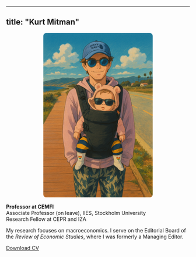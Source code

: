 
---
title: "Kurt Mitman"
---

<!--![](/images/profile.png)-->
<!--<img src="/images/profile.png" alt="Kurt Mitman" style="max-width: 300px; height: auto;" />-->
<div style="text-align: center;">
  <img src="/images/profile.png" alt="Kurt Mitman" style="max-width: 300px; height: auto; border-radius: 8px;" />
</div>


**Professor at CEMFI**  
Associate Professor (on leave), IIES, Stockholm University  
Research Fellow at CEPR and IZA  

My research focuses on macroeconomics. I serve on the Editorial Board of the *Review of Economic Studies*, where I was formerly a Managing Editor.

[Download CV](/files/KurtMitmanCV.pdf)
